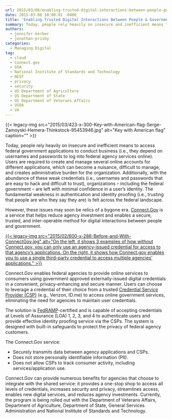 ```yaml
---
url: 2015/03/06/enabling-trusted-digital-interactions-between-people-government.md
date: 2015-03-06 10:00:01 -0400
title: 'Enabling Trusted Digital Interactions Between People & Government'
summary: Today, people rely heavily on insecure and inefficient means to access federal government applications to conduct business (i.e., they depend on usernames and passwords to log into federal agency services online). Users are required to create and manage several online accounts for different applications, which can become a nuisance, difficult to manage, and creates administrative
authors:
  - jennifer-kerber
  - jonathan-prisby
categories:
  - Managing Digital
tag:
  - cloud
  - Connect.gov
  - GSA
  - National Institute of Standards and Technology
  - NIST
  - privacy
  - security
  - US Department of Agriculture
  - US Department of State
  - US Department of Veterans Affairs
  - USDA
  - VA
---
```


{{< legacy-img src="2015/03/423-x-300-Key-with-American-flag-Serge-Zamoyski-Hemera-Thinkstock-95453946.jpg" alt="Key with American flag" caption="" >}} 

Today, people rely heavily on insecure and inefficient means to access federal government applications to conduct business (i.e., they depend on usernames and passwords to log into federal agency services online). Users are required to create and manage several online accounts for different applications, which can become a nuisance, difficult to manage, and creates administrative burden for the organization. Additionally, with the abundance of these weak credentials (i.e., usernames and passwords that are easy to hack and difficult to trust), organizations – including the federal government – are left with minimal confidence in a user’s identity. The fundamental weakness in authentication and identity proofing (i.e., trusting that people are who they say they are) is felt across the federal landscape.

However, these issues may soon be relics of a bygone era. [Connect.Gov](https://www.connect.gov/) is a service that helps reduce agency investment and enables a secure, trusted, and inter-operable method for digital interactions between people and government.

[{{< legacy-img src="2015/02/600-x-286-Before-and-With-ConnectGov.jpg" alt="On the left, it shows 3 examples of how without Connect.gov, you can only use an agency-issued credential for access to that agency’s applications. On the right, it shows how Connect.gov enables you to use a single third-party credential to access multiple agencies’ applications." >}}](https://s3.amazonaws.com/sitesusa/wp-content/uploads/sites/212/2015/02/900-x-429-Before-and-With-ConnectGov.jpg)

Connect.Gov enables federal agencies to provide online services to consumers using government approved externally-issued digital credentials in a convenient, privacy-enhancing and secure manner. Users can choose to leverage a credential of their choice from a trusted [Credential Service Provider (CSP)](https://www.connect.gov/whos-involved/) (e.g., Verizon, ID.me) to access online government services, eliminating the need for agencies to maintain user credentials.

The solution is [FedRAMP](http://cloud.cio.gov/fedramp)-certified and is capable of accepting credentials at Levels of Assurance (LOA) 1, 2, 3, and 4 to authenticate users and provide effective identity proofing service via the CSPs. The system is designed with built-in safeguards to protect the privacy of federal agency customers.

The Connect.Gov service:

  * Securely transmits data between agency applications and CSPs.
  * Does not store personally identifiable information (PII).
  * Does not allow CSPs to track consumer activity, including services/application use.

Connect.Gov can provide numerous benefits for agencies that choose to integrate with the shared service: it provides a one-stop shop to access all levels of credentials, increases security and privacy, streamlines access, enables new digital services, and reduces agency investments. Currently, the program is being rolled out with the Department of Veterans Affairs, Department of Agriculture, Department of State, General Services Administration and National Institute of Standards and Technology.